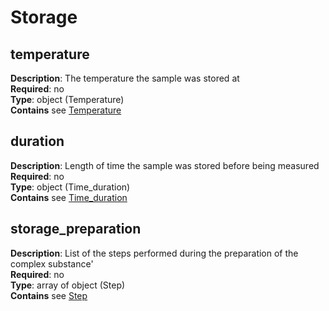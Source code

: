 # Storage

## temperature 
**Description**: The temperature the sample was stored at <br/>
**Required**: no <br/>
**Type**: object (Temperature)  <br/>
**Contains** see [Temperature](temperature.md)

## duration
**Description**: Length of time the sample was stored before being measured <br/>
**Required**: no <br/>
**Type**: object (Time_duration)  <br/>
**Contains** see [Time_duration](duration.md)

## storage_preparation
**Description**: List of the steps performed during the preparation of the complex substance'<br/>
**Required**: no <br/>
**Type**: array of object (Step)  <br/>
**Contains** see [Step](step.md)





